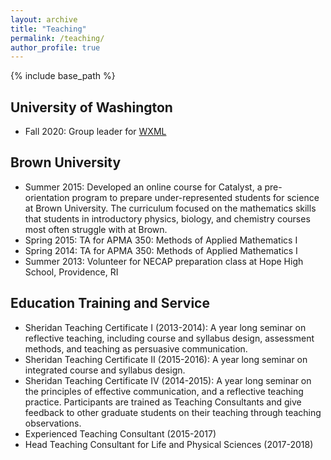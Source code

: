 ```yaml
---
layout: archive
title: "Teaching"
permalink: /teaching/
author_profile: true
---
```


{% include base_path %}

University of Washington
---
* Fall 2020: Group leader for [WXML](https://wxml.math.washington.edu/)


Brown University
---
* Summer 2015: Developed an online course for Catalyst, a pre-orientation program to prepare under-represented students for science at Brown University. The curriculum focused on the mathematics skills that students in introductory physics, biology, and chemistry courses most often struggle with at Brown.
* Spring 2015: TA for APMA 350: Methods of Applied Mathematics I
* Spring 2014: TA for APMA 350: Methods of Applied Mathematics I
* Summer 2013: Volunteer for NECAP preparation class at Hope High School, Providence, RI


Education Training and Service
---
* Sheridan Teaching Certificate I (2013-2014): A year long seminar on reflective teaching, including course and syllabus design, assessment methods, and teaching as persuasive communication.
* Sheridan Teaching Certificate II (2015-2016): A year long seminar on integrated course and syllabus design.
* Sheridan Teaching Certificate IV (2014-2015): A year long seminar on the principles of effective communication, and a reflective teaching practice. Participants are trained as Teaching Consultants and give feedback to other graduate students on their teaching through teaching observations.
* Experienced Teaching Consultant (2015-2017)
* Head Teaching Consultant for Life and Physical Sciences (2017-2018)



